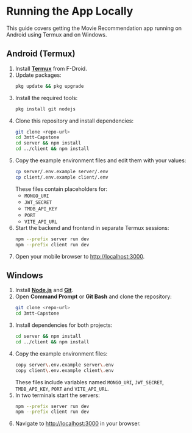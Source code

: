 # Running the App Locally

This guide covers getting the Movie Recommendation app running on Android using Termux and on Windows.

## Android (Termux)
1. Install **[Termux](https://f-droid.org/en/packages/com.termux/)** from F-Droid.
2. Update packages:
   ```bash
   pkg update && pkg upgrade
   ```
3. Install the required tools:
   ```bash
   pkg install git nodejs
   ```
4. Clone this repository and install dependencies:
   ```bash
   git clone <repo-url>
   cd 3mtt-Capstone
   cd server && npm install
   cd ../client && npm install
   ```
5. Copy the example environment files and edit them with your values:
   ```bash
   cp server/.env.example server/.env
   cp client/.env.example client/.env
   ```
   These files contain placeholders for:
   - `MONGO_URI`
   - `JWT_SECRET`
   - `TMDB_API_KEY`
   - `PORT`
   - `VITE_API_URL`
6. Start the backend and frontend in separate Termux sessions:
   ```bash
   npm --prefix server run dev
   npm --prefix client run dev
   ```
7. Open your mobile browser to [http://localhost:3000](http://localhost:3000).

## Windows
1. Install **[Node.js](https://nodejs.org/)** and **[Git](https://git-scm.com/)**.
2. Open **Command Prompt** or **Git Bash** and clone the repository:
   ```bash
   git clone <repo-url>
   cd 3mtt-Capstone
   ```
3. Install dependencies for both projects:
   ```bash
   cd server && npm install
   cd ../client && npm install
   ```
4. Copy the example environment files:
   ```bash
   copy server\.env.example server\.env
   copy client\.env.example client\.env
   ```
   These files include variables named `MONGO_URI`, `JWT_SECRET`, `TMDB_API_KEY`, `PORT` and `VITE_API_URL`.
5. In two terminals start the servers:
   ```bash
   npm --prefix server run dev
   npm --prefix client run dev
   ```
6. Navigate to [http://localhost:3000](http://localhost:3000) in your browser.
